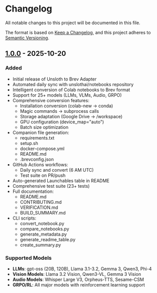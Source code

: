 # Changelog

All notable changes to this project will be documented in this file.

The format is based on [Keep a Changelog](https://keepachangelog.com/en/1.0.0/),
and this project adheres to [Semantic Versioning](https://semver.org/spec/v2.0.0.html).

## [1.0.0] - 2025-10-20

### Added
- Initial release of Unsloth to Brev Adapter
- Automated daily sync with unslothai/notebooks repository
- Intelligent conversion of Colab notebooks to Brev format
- Support for 25+ models (LLMs, VLMs, Audio, GRPO)
- Comprehensive conversion features:
  - Installation conversion (colab-new → conda)
  - Magic commands → subprocess calls
  - Storage adaptation (Google Drive → /workspace)
  - GPU configuration (device_map="auto")
  - Batch size optimization
- Companion file generation:
  - requirements.txt
  - setup.sh
  - docker-compose.yml
  - README.md
  - .brevconfig.json
- GitHub Actions workflows:
  - Daily sync and convert (6 AM UTC)
  - Test suite on PR/push
- Auto-generated Launchables table in README
- Comprehensive test suite (23+ tests)
- Full documentation:
  - README.md
  - CONTRIBUTING.md
  - VERIFICATION.md
  - BUILD_SUMMARY.md
- CLI scripts:
  - convert_notebook.py
  - compare_notebooks.py
  - generate_metadata.py
  - generate_readme_table.py
  - create_summary.py

### Supported Models
- **LLMs**: gpt-oss (20B, 120B), Llama 3.1-3.2, Gemma 3, Qwen3, Phi-4
- **Vision Models**: Llama 3.2 Vision, Qwen3-VL, Gemma 3 Vision
- **Audio Models**: Whisper Large V3, Orpheus-TTS, Sesame-CSM
- **GRPO/RL**: All major models with reinforcement learning support

[1.0.0]: https://github.com/brevdev/unsloth-notebook-adaptor/releases/tag/v1.0.0

